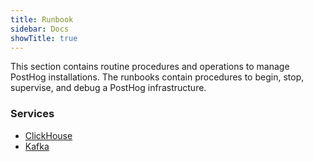 ```yaml
---
title: Runbook
sidebar: Docs
showTitle: true
---
```


This section contains routine procedures and operations to manage PostHog installations. The runbooks contain procedures to begin, stop, supervise, and debug a PostHog infrastructure.

### Services
* [ClickHouse](/docs/self-host/runbook/clickhouse)
* [Kafka](/docs/self-host/runbook/kafka)
